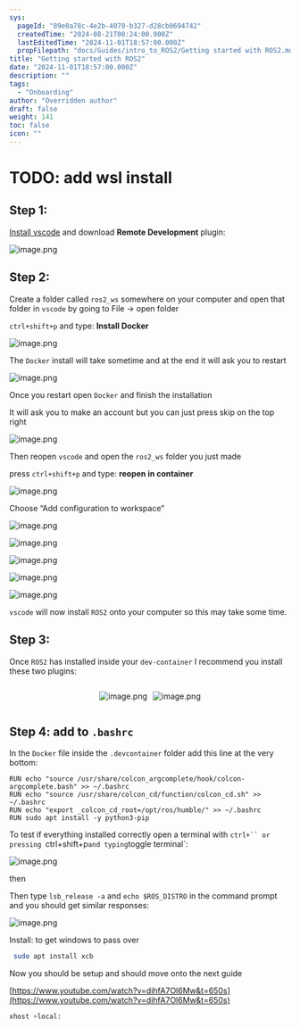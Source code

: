 ```yaml
---
sys:
  pageId: "89e0a78c-4e2b-4070-b327-d28cb0694742"
  createdTime: "2024-08-21T00:24:00.000Z"
  lastEditedTime: "2024-11-01T18:57:00.000Z"
  propFilepath: "docs/Guides/intro_to_ROS2/Getting started with ROS2.md"
title: "Getting started with ROS2"
date: "2024-11-01T18:57:00.000Z"
description: ""
tags:
  - "Onboarding"
author: "Overridden author"
draft: false
weight: 141
toc: false
icon: ""
---
```


# TODO: add wsl install

## Step 1:

[Install vscode](https://code.visualstudio.com/download) and download **Remote Development** plugin:

![image.png](https://prod-files-secure.s3.us-west-2.amazonaws.com/d518164a-d88e-44d1-a4ee-3adb3bd8bce0/efb52993-1881-4a40-b95e-6f020334f022/image.png?X-Amz-Algorithm=AWS4-HMAC-SHA256&X-Amz-Content-Sha256=UNSIGNED-PAYLOAD&X-Amz-Credential=ASIAZI2LB4663YTRDIXZ%2F20250417%2Fus-west-2%2Fs3%2Faws4_request&X-Amz-Date=20250417T220735Z&X-Amz-Expires=3600&X-Amz-Security-Token=IQoJb3JpZ2luX2VjEN3%2F%2F%2F%2F%2F%2F%2F%2F%2F%2FwEaCXVzLXdlc3QtMiJHMEUCIQC2pSedqy%2BVTsN%2FRnLq32SUb%2Ftbfke9PMQNcXPwJ%2FPV%2FAIgbgPL348nV5UYK2HuKsPEgws3NUjRuvmGZXMGgHrAX98q%2FwMIZhAAGgw2Mzc0MjMxODM4MDUiDH%2BgwNocCIFKgdiLwCrcA1HNKU7fKBX00zybX2rmzB1GxzFlgFV5FxQpk7R5hFN7Hw0kdKSvhgYbD8zaXApO7uIRTaASWiCMprHAhHB7wbF7ZmyiZ9LJFTc3EL56L5ICd%2B1u%2FPyoDhmR%2FCwEi%2BWSyxrg%2BbajytEeHI7nPgLR%2F55IHk3jf7x1kfX3A%2B0R8g3THlTSckrtYmIHWOql%2BcXvZFM7aRRi0BxK4wOFcn8NpKBiUNmRcy7JxYaUrALHtBofHhbiX4tjAOmPxQmNxbUPKmnZ%2FEGvtPsAy76PPq87bY1UGRImi1AAijKQCBQWI9XhHROXLI%2Bq%2BEbYvonIyyDrdiOWcswrp9qPpRt3U2%2F0wIVdYn1mHv%2FMy1QGLMnUE2n%2B0lwdlavnr2t%2BlZdfQRGibx7JsWsSxye6CfCd%2FX7E0jh8el%2Bi7lfe7nLdpkabGbq5eCY9FLgzod%2F1AyiBamDh1t3FS%2BOabmA8GPYQW3p%2BIso3oiUVfULIgwTQnaT%2B%2BTWVsXLfgO5extCaxn2IZPj5567d0tgod6Pex0QXl1MrHxauGi3D0mF6RwR29ucVQAg1Rjc9jrt1rvdNWIGSvM5OyhE%2FbXCxUKbsconvhGIiPT2FBPnRXM1bEikVJufR6ldbDhjxcNr5n7C2wVXAMNXQhcAGOqUBMq8euYO1b9eipxdUsEHbwU3eTyHLQDDysD5ONI888yDN%2FvbFzEYs7LMBQOSsFkAffessns6X2TZ6xa6iEx2pE0z33d9%2FnVjCx275G2ud%2B9klMGqM6agkovkoZ6XXkwzdBktSqg67jrzcVZ%2Bc9PG6QyqNpaWvhgj%2F6e8poNTBosG66LMaM0%2F5wrFyfulhW4c9Sk49cnR%2FJmf7G1riD9Fu%2FW4N2Ruz&X-Amz-Signature=58c34afb5e99e4ae4ad096353d926028e03fa51d907aa3f047d81869d4e219b9&X-Amz-SignedHeaders=host&x-id=GetObject)

## Step 2:

Create a folder called `ros2_ws` somewhere on your computer and open that folder in `vscode` by going to File → open folder 

`ctrl+shift+p` and type: **Install Docker**

![image.png](https://prod-files-secure.s3.us-west-2.amazonaws.com/d518164a-d88e-44d1-a4ee-3adb3bd8bce0/2269dc0e-1cd5-47ff-bceb-c04ad9b2eab0/image.png?X-Amz-Algorithm=AWS4-HMAC-SHA256&X-Amz-Content-Sha256=UNSIGNED-PAYLOAD&X-Amz-Credential=ASIAZI2LB4663YTRDIXZ%2F20250417%2Fus-west-2%2Fs3%2Faws4_request&X-Amz-Date=20250417T220735Z&X-Amz-Expires=3600&X-Amz-Security-Token=IQoJb3JpZ2luX2VjEN3%2F%2F%2F%2F%2F%2F%2F%2F%2F%2FwEaCXVzLXdlc3QtMiJHMEUCIQC2pSedqy%2BVTsN%2FRnLq32SUb%2Ftbfke9PMQNcXPwJ%2FPV%2FAIgbgPL348nV5UYK2HuKsPEgws3NUjRuvmGZXMGgHrAX98q%2FwMIZhAAGgw2Mzc0MjMxODM4MDUiDH%2BgwNocCIFKgdiLwCrcA1HNKU7fKBX00zybX2rmzB1GxzFlgFV5FxQpk7R5hFN7Hw0kdKSvhgYbD8zaXApO7uIRTaASWiCMprHAhHB7wbF7ZmyiZ9LJFTc3EL56L5ICd%2B1u%2FPyoDhmR%2FCwEi%2BWSyxrg%2BbajytEeHI7nPgLR%2F55IHk3jf7x1kfX3A%2B0R8g3THlTSckrtYmIHWOql%2BcXvZFM7aRRi0BxK4wOFcn8NpKBiUNmRcy7JxYaUrALHtBofHhbiX4tjAOmPxQmNxbUPKmnZ%2FEGvtPsAy76PPq87bY1UGRImi1AAijKQCBQWI9XhHROXLI%2Bq%2BEbYvonIyyDrdiOWcswrp9qPpRt3U2%2F0wIVdYn1mHv%2FMy1QGLMnUE2n%2B0lwdlavnr2t%2BlZdfQRGibx7JsWsSxye6CfCd%2FX7E0jh8el%2Bi7lfe7nLdpkabGbq5eCY9FLgzod%2F1AyiBamDh1t3FS%2BOabmA8GPYQW3p%2BIso3oiUVfULIgwTQnaT%2B%2BTWVsXLfgO5extCaxn2IZPj5567d0tgod6Pex0QXl1MrHxauGi3D0mF6RwR29ucVQAg1Rjc9jrt1rvdNWIGSvM5OyhE%2FbXCxUKbsconvhGIiPT2FBPnRXM1bEikVJufR6ldbDhjxcNr5n7C2wVXAMNXQhcAGOqUBMq8euYO1b9eipxdUsEHbwU3eTyHLQDDysD5ONI888yDN%2FvbFzEYs7LMBQOSsFkAffessns6X2TZ6xa6iEx2pE0z33d9%2FnVjCx275G2ud%2B9klMGqM6agkovkoZ6XXkwzdBktSqg67jrzcVZ%2Bc9PG6QyqNpaWvhgj%2F6e8poNTBosG66LMaM0%2F5wrFyfulhW4c9Sk49cnR%2FJmf7G1riD9Fu%2FW4N2Ruz&X-Amz-Signature=b530a7146e84b9c617f0fe60e63ef7d07eed6b365cfc1998e14b91ca92fb3541&X-Amz-SignedHeaders=host&x-id=GetObject)

The `Docker` install will take sometime and at the end it will ask you to restart

![image.png](https://prod-files-secure.s3.us-west-2.amazonaws.com/d518164a-d88e-44d1-a4ee-3adb3bd8bce0/ed233f78-be33-4b1f-b89c-9c346c0e961e/image.png?X-Amz-Algorithm=AWS4-HMAC-SHA256&X-Amz-Content-Sha256=UNSIGNED-PAYLOAD&X-Amz-Credential=ASIAZI2LB4663YTRDIXZ%2F20250417%2Fus-west-2%2Fs3%2Faws4_request&X-Amz-Date=20250417T220735Z&X-Amz-Expires=3600&X-Amz-Security-Token=IQoJb3JpZ2luX2VjEN3%2F%2F%2F%2F%2F%2F%2F%2F%2F%2FwEaCXVzLXdlc3QtMiJHMEUCIQC2pSedqy%2BVTsN%2FRnLq32SUb%2Ftbfke9PMQNcXPwJ%2FPV%2FAIgbgPL348nV5UYK2HuKsPEgws3NUjRuvmGZXMGgHrAX98q%2FwMIZhAAGgw2Mzc0MjMxODM4MDUiDH%2BgwNocCIFKgdiLwCrcA1HNKU7fKBX00zybX2rmzB1GxzFlgFV5FxQpk7R5hFN7Hw0kdKSvhgYbD8zaXApO7uIRTaASWiCMprHAhHB7wbF7ZmyiZ9LJFTc3EL56L5ICd%2B1u%2FPyoDhmR%2FCwEi%2BWSyxrg%2BbajytEeHI7nPgLR%2F55IHk3jf7x1kfX3A%2B0R8g3THlTSckrtYmIHWOql%2BcXvZFM7aRRi0BxK4wOFcn8NpKBiUNmRcy7JxYaUrALHtBofHhbiX4tjAOmPxQmNxbUPKmnZ%2FEGvtPsAy76PPq87bY1UGRImi1AAijKQCBQWI9XhHROXLI%2Bq%2BEbYvonIyyDrdiOWcswrp9qPpRt3U2%2F0wIVdYn1mHv%2FMy1QGLMnUE2n%2B0lwdlavnr2t%2BlZdfQRGibx7JsWsSxye6CfCd%2FX7E0jh8el%2Bi7lfe7nLdpkabGbq5eCY9FLgzod%2F1AyiBamDh1t3FS%2BOabmA8GPYQW3p%2BIso3oiUVfULIgwTQnaT%2B%2BTWVsXLfgO5extCaxn2IZPj5567d0tgod6Pex0QXl1MrHxauGi3D0mF6RwR29ucVQAg1Rjc9jrt1rvdNWIGSvM5OyhE%2FbXCxUKbsconvhGIiPT2FBPnRXM1bEikVJufR6ldbDhjxcNr5n7C2wVXAMNXQhcAGOqUBMq8euYO1b9eipxdUsEHbwU3eTyHLQDDysD5ONI888yDN%2FvbFzEYs7LMBQOSsFkAffessns6X2TZ6xa6iEx2pE0z33d9%2FnVjCx275G2ud%2B9klMGqM6agkovkoZ6XXkwzdBktSqg67jrzcVZ%2Bc9PG6QyqNpaWvhgj%2F6e8poNTBosG66LMaM0%2F5wrFyfulhW4c9Sk49cnR%2FJmf7G1riD9Fu%2FW4N2Ruz&X-Amz-Signature=1ceeeafa2bccfc1d2b87962a7a33b364bd0063d5e3e4fdbd319aa45b06cec219&X-Amz-SignedHeaders=host&x-id=GetObject)

Once you restart open `Docker` and finish the installation

It will ask you to make an account but you can just press skip on the top right

![image.png](https://prod-files-secure.s3.us-west-2.amazonaws.com/d518164a-d88e-44d1-a4ee-3adb3bd8bce0/21010ad9-1659-4fd9-9f59-9932a09b2a3d/image.png?X-Amz-Algorithm=AWS4-HMAC-SHA256&X-Amz-Content-Sha256=UNSIGNED-PAYLOAD&X-Amz-Credential=ASIAZI2LB4663YTRDIXZ%2F20250417%2Fus-west-2%2Fs3%2Faws4_request&X-Amz-Date=20250417T220735Z&X-Amz-Expires=3600&X-Amz-Security-Token=IQoJb3JpZ2luX2VjEN3%2F%2F%2F%2F%2F%2F%2F%2F%2F%2FwEaCXVzLXdlc3QtMiJHMEUCIQC2pSedqy%2BVTsN%2FRnLq32SUb%2Ftbfke9PMQNcXPwJ%2FPV%2FAIgbgPL348nV5UYK2HuKsPEgws3NUjRuvmGZXMGgHrAX98q%2FwMIZhAAGgw2Mzc0MjMxODM4MDUiDH%2BgwNocCIFKgdiLwCrcA1HNKU7fKBX00zybX2rmzB1GxzFlgFV5FxQpk7R5hFN7Hw0kdKSvhgYbD8zaXApO7uIRTaASWiCMprHAhHB7wbF7ZmyiZ9LJFTc3EL56L5ICd%2B1u%2FPyoDhmR%2FCwEi%2BWSyxrg%2BbajytEeHI7nPgLR%2F55IHk3jf7x1kfX3A%2B0R8g3THlTSckrtYmIHWOql%2BcXvZFM7aRRi0BxK4wOFcn8NpKBiUNmRcy7JxYaUrALHtBofHhbiX4tjAOmPxQmNxbUPKmnZ%2FEGvtPsAy76PPq87bY1UGRImi1AAijKQCBQWI9XhHROXLI%2Bq%2BEbYvonIyyDrdiOWcswrp9qPpRt3U2%2F0wIVdYn1mHv%2FMy1QGLMnUE2n%2B0lwdlavnr2t%2BlZdfQRGibx7JsWsSxye6CfCd%2FX7E0jh8el%2Bi7lfe7nLdpkabGbq5eCY9FLgzod%2F1AyiBamDh1t3FS%2BOabmA8GPYQW3p%2BIso3oiUVfULIgwTQnaT%2B%2BTWVsXLfgO5extCaxn2IZPj5567d0tgod6Pex0QXl1MrHxauGi3D0mF6RwR29ucVQAg1Rjc9jrt1rvdNWIGSvM5OyhE%2FbXCxUKbsconvhGIiPT2FBPnRXM1bEikVJufR6ldbDhjxcNr5n7C2wVXAMNXQhcAGOqUBMq8euYO1b9eipxdUsEHbwU3eTyHLQDDysD5ONI888yDN%2FvbFzEYs7LMBQOSsFkAffessns6X2TZ6xa6iEx2pE0z33d9%2FnVjCx275G2ud%2B9klMGqM6agkovkoZ6XXkwzdBktSqg67jrzcVZ%2Bc9PG6QyqNpaWvhgj%2F6e8poNTBosG66LMaM0%2F5wrFyfulhW4c9Sk49cnR%2FJmf7G1riD9Fu%2FW4N2Ruz&X-Amz-Signature=17c72f2db8c7544ab25900532a3e0c0cd94e01839f58149a3abbcf85e53e6760&X-Amz-SignedHeaders=host&x-id=GetObject)

Then reopen `vscode` and open the `ros2_ws` folder you just made

press `ctrl+shift+p` and type: **reopen in container**

![image.png](https://prod-files-secure.s3.us-west-2.amazonaws.com/d518164a-d88e-44d1-a4ee-3adb3bd8bce0/4e93b8c2-41ad-488c-8095-c74205196118/image.png?X-Amz-Algorithm=AWS4-HMAC-SHA256&X-Amz-Content-Sha256=UNSIGNED-PAYLOAD&X-Amz-Credential=ASIAZI2LB4663YTRDIXZ%2F20250417%2Fus-west-2%2Fs3%2Faws4_request&X-Amz-Date=20250417T220735Z&X-Amz-Expires=3600&X-Amz-Security-Token=IQoJb3JpZ2luX2VjEN3%2F%2F%2F%2F%2F%2F%2F%2F%2F%2FwEaCXVzLXdlc3QtMiJHMEUCIQC2pSedqy%2BVTsN%2FRnLq32SUb%2Ftbfke9PMQNcXPwJ%2FPV%2FAIgbgPL348nV5UYK2HuKsPEgws3NUjRuvmGZXMGgHrAX98q%2FwMIZhAAGgw2Mzc0MjMxODM4MDUiDH%2BgwNocCIFKgdiLwCrcA1HNKU7fKBX00zybX2rmzB1GxzFlgFV5FxQpk7R5hFN7Hw0kdKSvhgYbD8zaXApO7uIRTaASWiCMprHAhHB7wbF7ZmyiZ9LJFTc3EL56L5ICd%2B1u%2FPyoDhmR%2FCwEi%2BWSyxrg%2BbajytEeHI7nPgLR%2F55IHk3jf7x1kfX3A%2B0R8g3THlTSckrtYmIHWOql%2BcXvZFM7aRRi0BxK4wOFcn8NpKBiUNmRcy7JxYaUrALHtBofHhbiX4tjAOmPxQmNxbUPKmnZ%2FEGvtPsAy76PPq87bY1UGRImi1AAijKQCBQWI9XhHROXLI%2Bq%2BEbYvonIyyDrdiOWcswrp9qPpRt3U2%2F0wIVdYn1mHv%2FMy1QGLMnUE2n%2B0lwdlavnr2t%2BlZdfQRGibx7JsWsSxye6CfCd%2FX7E0jh8el%2Bi7lfe7nLdpkabGbq5eCY9FLgzod%2F1AyiBamDh1t3FS%2BOabmA8GPYQW3p%2BIso3oiUVfULIgwTQnaT%2B%2BTWVsXLfgO5extCaxn2IZPj5567d0tgod6Pex0QXl1MrHxauGi3D0mF6RwR29ucVQAg1Rjc9jrt1rvdNWIGSvM5OyhE%2FbXCxUKbsconvhGIiPT2FBPnRXM1bEikVJufR6ldbDhjxcNr5n7C2wVXAMNXQhcAGOqUBMq8euYO1b9eipxdUsEHbwU3eTyHLQDDysD5ONI888yDN%2FvbFzEYs7LMBQOSsFkAffessns6X2TZ6xa6iEx2pE0z33d9%2FnVjCx275G2ud%2B9klMGqM6agkovkoZ6XXkwzdBktSqg67jrzcVZ%2Bc9PG6QyqNpaWvhgj%2F6e8poNTBosG66LMaM0%2F5wrFyfulhW4c9Sk49cnR%2FJmf7G1riD9Fu%2FW4N2Ruz&X-Amz-Signature=eefe1ec0057c78aa6d81e81c8040e3fd39d0b242424131a5a8c4b7f6d2c5e50e&X-Amz-SignedHeaders=host&x-id=GetObject)

Choose “Add configuration to workspace”

![image.png](https://prod-files-secure.s3.us-west-2.amazonaws.com/d518164a-d88e-44d1-a4ee-3adb3bd8bce0/9560b282-5060-4989-ba37-97e7b2c22476/image.png?X-Amz-Algorithm=AWS4-HMAC-SHA256&X-Amz-Content-Sha256=UNSIGNED-PAYLOAD&X-Amz-Credential=ASIAZI2LB4663YTRDIXZ%2F20250417%2Fus-west-2%2Fs3%2Faws4_request&X-Amz-Date=20250417T220735Z&X-Amz-Expires=3600&X-Amz-Security-Token=IQoJb3JpZ2luX2VjEN3%2F%2F%2F%2F%2F%2F%2F%2F%2F%2FwEaCXVzLXdlc3QtMiJHMEUCIQC2pSedqy%2BVTsN%2FRnLq32SUb%2Ftbfke9PMQNcXPwJ%2FPV%2FAIgbgPL348nV5UYK2HuKsPEgws3NUjRuvmGZXMGgHrAX98q%2FwMIZhAAGgw2Mzc0MjMxODM4MDUiDH%2BgwNocCIFKgdiLwCrcA1HNKU7fKBX00zybX2rmzB1GxzFlgFV5FxQpk7R5hFN7Hw0kdKSvhgYbD8zaXApO7uIRTaASWiCMprHAhHB7wbF7ZmyiZ9LJFTc3EL56L5ICd%2B1u%2FPyoDhmR%2FCwEi%2BWSyxrg%2BbajytEeHI7nPgLR%2F55IHk3jf7x1kfX3A%2B0R8g3THlTSckrtYmIHWOql%2BcXvZFM7aRRi0BxK4wOFcn8NpKBiUNmRcy7JxYaUrALHtBofHhbiX4tjAOmPxQmNxbUPKmnZ%2FEGvtPsAy76PPq87bY1UGRImi1AAijKQCBQWI9XhHROXLI%2Bq%2BEbYvonIyyDrdiOWcswrp9qPpRt3U2%2F0wIVdYn1mHv%2FMy1QGLMnUE2n%2B0lwdlavnr2t%2BlZdfQRGibx7JsWsSxye6CfCd%2FX7E0jh8el%2Bi7lfe7nLdpkabGbq5eCY9FLgzod%2F1AyiBamDh1t3FS%2BOabmA8GPYQW3p%2BIso3oiUVfULIgwTQnaT%2B%2BTWVsXLfgO5extCaxn2IZPj5567d0tgod6Pex0QXl1MrHxauGi3D0mF6RwR29ucVQAg1Rjc9jrt1rvdNWIGSvM5OyhE%2FbXCxUKbsconvhGIiPT2FBPnRXM1bEikVJufR6ldbDhjxcNr5n7C2wVXAMNXQhcAGOqUBMq8euYO1b9eipxdUsEHbwU3eTyHLQDDysD5ONI888yDN%2FvbFzEYs7LMBQOSsFkAffessns6X2TZ6xa6iEx2pE0z33d9%2FnVjCx275G2ud%2B9klMGqM6agkovkoZ6XXkwzdBktSqg67jrzcVZ%2Bc9PG6QyqNpaWvhgj%2F6e8poNTBosG66LMaM0%2F5wrFyfulhW4c9Sk49cnR%2FJmf7G1riD9Fu%2FW4N2Ruz&X-Amz-Signature=a9a7f0a287fcc20ad426dd1cf7a7d5c345eb000a195a6db4bfac3573be0e4752&X-Amz-SignedHeaders=host&x-id=GetObject)

![image.png](https://prod-files-secure.s3.us-west-2.amazonaws.com/d518164a-d88e-44d1-a4ee-3adb3bd8bce0/2ee63f81-886b-48e8-a553-dc6e5eac99e4/image.png?X-Amz-Algorithm=AWS4-HMAC-SHA256&X-Amz-Content-Sha256=UNSIGNED-PAYLOAD&X-Amz-Credential=ASIAZI2LB4663YTRDIXZ%2F20250417%2Fus-west-2%2Fs3%2Faws4_request&X-Amz-Date=20250417T220735Z&X-Amz-Expires=3600&X-Amz-Security-Token=IQoJb3JpZ2luX2VjEN3%2F%2F%2F%2F%2F%2F%2F%2F%2F%2FwEaCXVzLXdlc3QtMiJHMEUCIQC2pSedqy%2BVTsN%2FRnLq32SUb%2Ftbfke9PMQNcXPwJ%2FPV%2FAIgbgPL348nV5UYK2HuKsPEgws3NUjRuvmGZXMGgHrAX98q%2FwMIZhAAGgw2Mzc0MjMxODM4MDUiDH%2BgwNocCIFKgdiLwCrcA1HNKU7fKBX00zybX2rmzB1GxzFlgFV5FxQpk7R5hFN7Hw0kdKSvhgYbD8zaXApO7uIRTaASWiCMprHAhHB7wbF7ZmyiZ9LJFTc3EL56L5ICd%2B1u%2FPyoDhmR%2FCwEi%2BWSyxrg%2BbajytEeHI7nPgLR%2F55IHk3jf7x1kfX3A%2B0R8g3THlTSckrtYmIHWOql%2BcXvZFM7aRRi0BxK4wOFcn8NpKBiUNmRcy7JxYaUrALHtBofHhbiX4tjAOmPxQmNxbUPKmnZ%2FEGvtPsAy76PPq87bY1UGRImi1AAijKQCBQWI9XhHROXLI%2Bq%2BEbYvonIyyDrdiOWcswrp9qPpRt3U2%2F0wIVdYn1mHv%2FMy1QGLMnUE2n%2B0lwdlavnr2t%2BlZdfQRGibx7JsWsSxye6CfCd%2FX7E0jh8el%2Bi7lfe7nLdpkabGbq5eCY9FLgzod%2F1AyiBamDh1t3FS%2BOabmA8GPYQW3p%2BIso3oiUVfULIgwTQnaT%2B%2BTWVsXLfgO5extCaxn2IZPj5567d0tgod6Pex0QXl1MrHxauGi3D0mF6RwR29ucVQAg1Rjc9jrt1rvdNWIGSvM5OyhE%2FbXCxUKbsconvhGIiPT2FBPnRXM1bEikVJufR6ldbDhjxcNr5n7C2wVXAMNXQhcAGOqUBMq8euYO1b9eipxdUsEHbwU3eTyHLQDDysD5ONI888yDN%2FvbFzEYs7LMBQOSsFkAffessns6X2TZ6xa6iEx2pE0z33d9%2FnVjCx275G2ud%2B9klMGqM6agkovkoZ6XXkwzdBktSqg67jrzcVZ%2Bc9PG6QyqNpaWvhgj%2F6e8poNTBosG66LMaM0%2F5wrFyfulhW4c9Sk49cnR%2FJmf7G1riD9Fu%2FW4N2Ruz&X-Amz-Signature=f85d6b5809a3eb650074880548b197779b11db3ca65095b8e586bc1474152522&X-Amz-SignedHeaders=host&x-id=GetObject)

![image.png](https://prod-files-secure.s3.us-west-2.amazonaws.com/d518164a-d88e-44d1-a4ee-3adb3bd8bce0/ae1580b2-b048-407e-aed9-b584224a7a04/image.png?X-Amz-Algorithm=AWS4-HMAC-SHA256&X-Amz-Content-Sha256=UNSIGNED-PAYLOAD&X-Amz-Credential=ASIAZI2LB4663YTRDIXZ%2F20250417%2Fus-west-2%2Fs3%2Faws4_request&X-Amz-Date=20250417T220735Z&X-Amz-Expires=3600&X-Amz-Security-Token=IQoJb3JpZ2luX2VjEN3%2F%2F%2F%2F%2F%2F%2F%2F%2F%2FwEaCXVzLXdlc3QtMiJHMEUCIQC2pSedqy%2BVTsN%2FRnLq32SUb%2Ftbfke9PMQNcXPwJ%2FPV%2FAIgbgPL348nV5UYK2HuKsPEgws3NUjRuvmGZXMGgHrAX98q%2FwMIZhAAGgw2Mzc0MjMxODM4MDUiDH%2BgwNocCIFKgdiLwCrcA1HNKU7fKBX00zybX2rmzB1GxzFlgFV5FxQpk7R5hFN7Hw0kdKSvhgYbD8zaXApO7uIRTaASWiCMprHAhHB7wbF7ZmyiZ9LJFTc3EL56L5ICd%2B1u%2FPyoDhmR%2FCwEi%2BWSyxrg%2BbajytEeHI7nPgLR%2F55IHk3jf7x1kfX3A%2B0R8g3THlTSckrtYmIHWOql%2BcXvZFM7aRRi0BxK4wOFcn8NpKBiUNmRcy7JxYaUrALHtBofHhbiX4tjAOmPxQmNxbUPKmnZ%2FEGvtPsAy76PPq87bY1UGRImi1AAijKQCBQWI9XhHROXLI%2Bq%2BEbYvonIyyDrdiOWcswrp9qPpRt3U2%2F0wIVdYn1mHv%2FMy1QGLMnUE2n%2B0lwdlavnr2t%2BlZdfQRGibx7JsWsSxye6CfCd%2FX7E0jh8el%2Bi7lfe7nLdpkabGbq5eCY9FLgzod%2F1AyiBamDh1t3FS%2BOabmA8GPYQW3p%2BIso3oiUVfULIgwTQnaT%2B%2BTWVsXLfgO5extCaxn2IZPj5567d0tgod6Pex0QXl1MrHxauGi3D0mF6RwR29ucVQAg1Rjc9jrt1rvdNWIGSvM5OyhE%2FbXCxUKbsconvhGIiPT2FBPnRXM1bEikVJufR6ldbDhjxcNr5n7C2wVXAMNXQhcAGOqUBMq8euYO1b9eipxdUsEHbwU3eTyHLQDDysD5ONI888yDN%2FvbFzEYs7LMBQOSsFkAffessns6X2TZ6xa6iEx2pE0z33d9%2FnVjCx275G2ud%2B9klMGqM6agkovkoZ6XXkwzdBktSqg67jrzcVZ%2Bc9PG6QyqNpaWvhgj%2F6e8poNTBosG66LMaM0%2F5wrFyfulhW4c9Sk49cnR%2FJmf7G1riD9Fu%2FW4N2Ruz&X-Amz-Signature=3061f19373f07ebf8ea682408f329c49f551fe9aff1dc68c25c63bb4640301e3&X-Amz-SignedHeaders=host&x-id=GetObject)

![image.png](https://prod-files-secure.s3.us-west-2.amazonaws.com/d518164a-d88e-44d1-a4ee-3adb3bd8bce0/53255b28-f75e-430f-b9e3-c0ac8577e42b/image.png?X-Amz-Algorithm=AWS4-HMAC-SHA256&X-Amz-Content-Sha256=UNSIGNED-PAYLOAD&X-Amz-Credential=ASIAZI2LB4663YTRDIXZ%2F20250417%2Fus-west-2%2Fs3%2Faws4_request&X-Amz-Date=20250417T220735Z&X-Amz-Expires=3600&X-Amz-Security-Token=IQoJb3JpZ2luX2VjEN3%2F%2F%2F%2F%2F%2F%2F%2F%2F%2FwEaCXVzLXdlc3QtMiJHMEUCIQC2pSedqy%2BVTsN%2FRnLq32SUb%2Ftbfke9PMQNcXPwJ%2FPV%2FAIgbgPL348nV5UYK2HuKsPEgws3NUjRuvmGZXMGgHrAX98q%2FwMIZhAAGgw2Mzc0MjMxODM4MDUiDH%2BgwNocCIFKgdiLwCrcA1HNKU7fKBX00zybX2rmzB1GxzFlgFV5FxQpk7R5hFN7Hw0kdKSvhgYbD8zaXApO7uIRTaASWiCMprHAhHB7wbF7ZmyiZ9LJFTc3EL56L5ICd%2B1u%2FPyoDhmR%2FCwEi%2BWSyxrg%2BbajytEeHI7nPgLR%2F55IHk3jf7x1kfX3A%2B0R8g3THlTSckrtYmIHWOql%2BcXvZFM7aRRi0BxK4wOFcn8NpKBiUNmRcy7JxYaUrALHtBofHhbiX4tjAOmPxQmNxbUPKmnZ%2FEGvtPsAy76PPq87bY1UGRImi1AAijKQCBQWI9XhHROXLI%2Bq%2BEbYvonIyyDrdiOWcswrp9qPpRt3U2%2F0wIVdYn1mHv%2FMy1QGLMnUE2n%2B0lwdlavnr2t%2BlZdfQRGibx7JsWsSxye6CfCd%2FX7E0jh8el%2Bi7lfe7nLdpkabGbq5eCY9FLgzod%2F1AyiBamDh1t3FS%2BOabmA8GPYQW3p%2BIso3oiUVfULIgwTQnaT%2B%2BTWVsXLfgO5extCaxn2IZPj5567d0tgod6Pex0QXl1MrHxauGi3D0mF6RwR29ucVQAg1Rjc9jrt1rvdNWIGSvM5OyhE%2FbXCxUKbsconvhGIiPT2FBPnRXM1bEikVJufR6ldbDhjxcNr5n7C2wVXAMNXQhcAGOqUBMq8euYO1b9eipxdUsEHbwU3eTyHLQDDysD5ONI888yDN%2FvbFzEYs7LMBQOSsFkAffessns6X2TZ6xa6iEx2pE0z33d9%2FnVjCx275G2ud%2B9klMGqM6agkovkoZ6XXkwzdBktSqg67jrzcVZ%2Bc9PG6QyqNpaWvhgj%2F6e8poNTBosG66LMaM0%2F5wrFyfulhW4c9Sk49cnR%2FJmf7G1riD9Fu%2FW4N2Ruz&X-Amz-Signature=ae4ca95760cb9c9ba5800223560d5de28e52fce35e202f4cce6c5b9f6dca32da&X-Amz-SignedHeaders=host&x-id=GetObject)

![image.png](https://prod-files-secure.s3.us-west-2.amazonaws.com/d518164a-d88e-44d1-a4ee-3adb3bd8bce0/7c562767-5af9-4ffb-97d1-327bcdf4ee00/image.png?X-Amz-Algorithm=AWS4-HMAC-SHA256&X-Amz-Content-Sha256=UNSIGNED-PAYLOAD&X-Amz-Credential=ASIAZI2LB4663YTRDIXZ%2F20250417%2Fus-west-2%2Fs3%2Faws4_request&X-Amz-Date=20250417T220735Z&X-Amz-Expires=3600&X-Amz-Security-Token=IQoJb3JpZ2luX2VjEN3%2F%2F%2F%2F%2F%2F%2F%2F%2F%2FwEaCXVzLXdlc3QtMiJHMEUCIQC2pSedqy%2BVTsN%2FRnLq32SUb%2Ftbfke9PMQNcXPwJ%2FPV%2FAIgbgPL348nV5UYK2HuKsPEgws3NUjRuvmGZXMGgHrAX98q%2FwMIZhAAGgw2Mzc0MjMxODM4MDUiDH%2BgwNocCIFKgdiLwCrcA1HNKU7fKBX00zybX2rmzB1GxzFlgFV5FxQpk7R5hFN7Hw0kdKSvhgYbD8zaXApO7uIRTaASWiCMprHAhHB7wbF7ZmyiZ9LJFTc3EL56L5ICd%2B1u%2FPyoDhmR%2FCwEi%2BWSyxrg%2BbajytEeHI7nPgLR%2F55IHk3jf7x1kfX3A%2B0R8g3THlTSckrtYmIHWOql%2BcXvZFM7aRRi0BxK4wOFcn8NpKBiUNmRcy7JxYaUrALHtBofHhbiX4tjAOmPxQmNxbUPKmnZ%2FEGvtPsAy76PPq87bY1UGRImi1AAijKQCBQWI9XhHROXLI%2Bq%2BEbYvonIyyDrdiOWcswrp9qPpRt3U2%2F0wIVdYn1mHv%2FMy1QGLMnUE2n%2B0lwdlavnr2t%2BlZdfQRGibx7JsWsSxye6CfCd%2FX7E0jh8el%2Bi7lfe7nLdpkabGbq5eCY9FLgzod%2F1AyiBamDh1t3FS%2BOabmA8GPYQW3p%2BIso3oiUVfULIgwTQnaT%2B%2BTWVsXLfgO5extCaxn2IZPj5567d0tgod6Pex0QXl1MrHxauGi3D0mF6RwR29ucVQAg1Rjc9jrt1rvdNWIGSvM5OyhE%2FbXCxUKbsconvhGIiPT2FBPnRXM1bEikVJufR6ldbDhjxcNr5n7C2wVXAMNXQhcAGOqUBMq8euYO1b9eipxdUsEHbwU3eTyHLQDDysD5ONI888yDN%2FvbFzEYs7LMBQOSsFkAffessns6X2TZ6xa6iEx2pE0z33d9%2FnVjCx275G2ud%2B9klMGqM6agkovkoZ6XXkwzdBktSqg67jrzcVZ%2Bc9PG6QyqNpaWvhgj%2F6e8poNTBosG66LMaM0%2F5wrFyfulhW4c9Sk49cnR%2FJmf7G1riD9Fu%2FW4N2Ruz&X-Amz-Signature=9d5e106fd639f1e4e11bea410dd161361dff1701571673bafa5bf5bfd526533c&X-Amz-SignedHeaders=host&x-id=GetObject)

`vscode` will now install `ROS2` onto your computer so this may take some time.

## Step 3:

Once `ROS2` has installed inside your `dev-container` I recommend you install these two plugins:

<div style="display: flex;flex-direction: row; column-gap:10px; max-width: 630px;justify-content: center;">
<div>

![image.png](https://prod-files-secure.s3.us-west-2.amazonaws.com/d518164a-d88e-44d1-a4ee-3adb3bd8bce0/3fc3d550-5a54-4ba1-ba6b-faa01cdb7369/image.png?X-Amz-Algorithm=AWS4-HMAC-SHA256&X-Amz-Content-Sha256=UNSIGNED-PAYLOAD&X-Amz-Credential=ASIAZI2LB466SGCW7HPY%2F20250417%2Fus-west-2%2Fs3%2Faws4_request&X-Amz-Date=20250417T220738Z&X-Amz-Expires=3600&X-Amz-Security-Token=IQoJb3JpZ2luX2VjEN3%2F%2F%2F%2F%2F%2F%2F%2F%2F%2FwEaCXVzLXdlc3QtMiJHMEUCIHfNEVPmBWMrQK3JdrPy1IjdYIWzZ0NbSnQf%2BmdGt8NlAiEAtM1373v0JML1%2FFBVCPWEhikLJC61kuanQrezY3sHuU4q%2FwMIZhAAGgw2Mzc0MjMxODM4MDUiDDlPRi%2BWOOwhoLRicCrcA8fADKrahZhttQSwzMIta84LKAX6vc6vZXT%2FNXVr3SeYHJGI9ly4UwhXoYimjT2xyFlwde1Lv0lBDUFYfqcO97ne0roAwJoKV%2BjyK%2BroAFfLCl0BQ4dfRIRm75Dt2zykWYqLRowyCbEheo1L76KBt1n%2FxguiCtfCfRB1TZxoWTECoytkniOMF8U3HYvDdIgfgxw77Xqcy%2B47m6AqEWtsoECU3bnFSJ2QYicGplM6upZ1HYupu1YF7c4a4I%2FINyB7ug%2Bv3I9O7P8f4U8jQAU9yDRl970N4n1AGITFjM71DHMjU%2BoZaXig7jckzgvYsJNAZGgyUdnCgT4vFz%2B4%2Bnk4abp1SMzirr2yG46VFuKuTJ9FU1DSdEDLCtcHIGoOaIE3R1MMgOZbR%2Bc6liNOrwsKy6nFwaeuPIn%2FDw5boquCj0nssHQ%2FEpzZIimsBHtIzS5riLPz2XfdCXtY2H%2FXgkBSUohGvBjFAcCNDkQ8Ki2W9OInGp%2F4axXIerR0Y6rbIYcOfvf3zG80InAVYDEvwboq6N3tC6DU33tFZJ99sAv%2BoEa4C1L605SbHjVqOprB03XjthGmLtcp207WOwpe5BexJ0eel2dPs3kMVF5vHv7GaFZ3epmbQhSVASND2uSrMIrShcAGOqUBrgm0Q%2Br1sgXPxDb7dX9o%2FXMMxs7Z2tzEbvLYGB574zOS6hHq652Xmevtgw2s4pxznZJcwYRq3rkD2J0xXAMeqn6%2F%2FjT6F5F23yWEFWAL%2FlfcreYedunZJZZ8FFagDi6vIB3ktiZMyAQTyzpf9LUHgpp1VjtXfRGOZZvTVpLX920cNsDXC8uq2F3%2FYJq3PRkMrjSDO1oNoboPSOi9ZpRWZ0Oli83I&X-Amz-Signature=88083c4240094d9df252186f28ea269cb36e3dd235b329221beff02192336606&X-Amz-SignedHeaders=host&x-id=GetObject)

</div>
<div>

![image.png](https://prod-files-secure.s3.us-west-2.amazonaws.com/d518164a-d88e-44d1-a4ee-3adb3bd8bce0/d994cc66-13c2-4093-a5a3-f84cf4601a82/image.png?X-Amz-Algorithm=AWS4-HMAC-SHA256&X-Amz-Content-Sha256=UNSIGNED-PAYLOAD&X-Amz-Credential=ASIAZI2LB466TQAYQWKM%2F20250417%2Fus-west-2%2Fs3%2Faws4_request&X-Amz-Date=20250417T220738Z&X-Amz-Expires=3600&X-Amz-Security-Token=IQoJb3JpZ2luX2VjEN3%2F%2F%2F%2F%2F%2F%2F%2F%2F%2FwEaCXVzLXdlc3QtMiJHMEUCIDVkS4aa%2BzkEdsL9cNISNsvsuzE%2BLqDXohIsZ1hBt4wRAiEA3Vh7MEQbPCPjB3nSbTAUYTYfs94ATfe%2FZ6UdtFGjGtkq%2FwMIZhAAGgw2Mzc0MjMxODM4MDUiDKpIpc53OAPVFNmWrircAy6ECj0Wk9nNIcG722YG7aOCbKXAWCdmRUsBVGt6ySDROnUEC5O%2BMg1mnpOAz3WicNZg9VfZALeNHQuk67i4OcKKbVuor0tffVCYnBXZ3kbaxJfz9UE04%2BZdIgVVPCUEVty2ysNXp6gb%2F2YGkwa5W7inSzEX5xEUElUwuStcSXjx74SbrFR%2BNfWph7GWHND1LmwHwgCzjOH6E%2BhY7e81aZZqtZvb7nY%2B1aRgWpusMu%2Fj94AX%2BhqLhgswBGJMaKPXc3DOAHQpZS3hIWIBPdMl89P3T11c0vlA8LYmvV8rGQhmJprzhY31Nd%2BF3Sx4V0eQSmQUjDbCOj0YMze86FRJSlBK85h3xPQ0xcg1Vm7dX1NAEz8ZOByadZbg7Sa5B4vNgd8SE3R2w%2F5dRDVKwaow%2BSyCOZPkKSzAi2Thdc7xBlDErBIOaWsthVtz73AUV8l6AROMUX83VuGlww2DGHs6qEuk%2Br0RPiUETxYzBYWMBIU30c%2FIOwVItwwXHhctdKJ3F3E4y9Gpgvu5qL%2FOO6I9pKqL2Sw4oRUAHMU6SAnjpWYMwYsbm0aWaqwYObS86Et%2F%2BOLsBsBFdLjE7GXeB24jf3uoykt5vXzIuomfDTPIi0q8IeVbs%2B%2BiVTEEIhoCMIrRhcAGOqUBRJFHjDR6hsonOUS%2BT3BPlm72oigI6YkjYxiXNdecbd4qzNLn9NyVcE4dX9kJlbt9jswKAxVXkxoFHU0Tt5wDI9UHOu3wfJwb5csY1IEhlvBgOnN263fFKCNh2MqzTRNjtUlNoAVSbLvso5HGrGB%2Fk7Iw3j24gfcEMpOnBQdXAMqBvSBcz1tAnOMAp5nUIo%2FR6osme2gHnOTNjfkWPkZ5LmD0eyS4&X-Amz-Signature=613943fde2d9519b23bd4634d06404424c73292665b832d45e674e59ae4735df&X-Amz-SignedHeaders=host&x-id=GetObject)

</div>
</div>

## Step 4: add to `.bashrc`

In the `Docker` file inside the `.devcontainer` folder add this line at the very bottom: 

```docker
RUN echo "source /usr/share/colcon_argcomplete/hook/colcon-argcomplete.bash" >> ~/.bashrc
RUN echo "source /usr/share/colcon_cd/function/colcon_cd.sh" >> ~/.bashrc
RUN echo "export _colcon_cd_root=/opt/ros/humble/" >> ~/.bashrc
RUN sudo apt install -y python3-pip 
```

To test if everything installed correctly open a terminal with `ctrl+`` or pressing `ctrl+shift+p` and typing `toggle terminal`:

![image.png](https://prod-files-secure.s3.us-west-2.amazonaws.com/d518164a-d88e-44d1-a4ee-3adb3bd8bce0/6a4943d8-b04e-4c02-9a58-775f3384d1a5/image.png?X-Amz-Algorithm=AWS4-HMAC-SHA256&X-Amz-Content-Sha256=UNSIGNED-PAYLOAD&X-Amz-Credential=ASIAZI2LB4663YTRDIXZ%2F20250417%2Fus-west-2%2Fs3%2Faws4_request&X-Amz-Date=20250417T220735Z&X-Amz-Expires=3600&X-Amz-Security-Token=IQoJb3JpZ2luX2VjEN3%2F%2F%2F%2F%2F%2F%2F%2F%2F%2FwEaCXVzLXdlc3QtMiJHMEUCIQC2pSedqy%2BVTsN%2FRnLq32SUb%2Ftbfke9PMQNcXPwJ%2FPV%2FAIgbgPL348nV5UYK2HuKsPEgws3NUjRuvmGZXMGgHrAX98q%2FwMIZhAAGgw2Mzc0MjMxODM4MDUiDH%2BgwNocCIFKgdiLwCrcA1HNKU7fKBX00zybX2rmzB1GxzFlgFV5FxQpk7R5hFN7Hw0kdKSvhgYbD8zaXApO7uIRTaASWiCMprHAhHB7wbF7ZmyiZ9LJFTc3EL56L5ICd%2B1u%2FPyoDhmR%2FCwEi%2BWSyxrg%2BbajytEeHI7nPgLR%2F55IHk3jf7x1kfX3A%2B0R8g3THlTSckrtYmIHWOql%2BcXvZFM7aRRi0BxK4wOFcn8NpKBiUNmRcy7JxYaUrALHtBofHhbiX4tjAOmPxQmNxbUPKmnZ%2FEGvtPsAy76PPq87bY1UGRImi1AAijKQCBQWI9XhHROXLI%2Bq%2BEbYvonIyyDrdiOWcswrp9qPpRt3U2%2F0wIVdYn1mHv%2FMy1QGLMnUE2n%2B0lwdlavnr2t%2BlZdfQRGibx7JsWsSxye6CfCd%2FX7E0jh8el%2Bi7lfe7nLdpkabGbq5eCY9FLgzod%2F1AyiBamDh1t3FS%2BOabmA8GPYQW3p%2BIso3oiUVfULIgwTQnaT%2B%2BTWVsXLfgO5extCaxn2IZPj5567d0tgod6Pex0QXl1MrHxauGi3D0mF6RwR29ucVQAg1Rjc9jrt1rvdNWIGSvM5OyhE%2FbXCxUKbsconvhGIiPT2FBPnRXM1bEikVJufR6ldbDhjxcNr5n7C2wVXAMNXQhcAGOqUBMq8euYO1b9eipxdUsEHbwU3eTyHLQDDysD5ONI888yDN%2FvbFzEYs7LMBQOSsFkAffessns6X2TZ6xa6iEx2pE0z33d9%2FnVjCx275G2ud%2B9klMGqM6agkovkoZ6XXkwzdBktSqg67jrzcVZ%2Bc9PG6QyqNpaWvhgj%2F6e8poNTBosG66LMaM0%2F5wrFyfulhW4c9Sk49cnR%2FJmf7G1riD9Fu%2FW4N2Ruz&X-Amz-Signature=d71552b73c903b2dfc854ab6aa05d66ca2662bf13cfe61fcdc9ad45fb8af06a7&X-Amz-SignedHeaders=host&x-id=GetObject)

then 

Then type `lsb_release -a` and `echo $ROS_DISTRO` in the command prompt and you should get similar responses:

![image.png](https://prod-files-secure.s3.us-west-2.amazonaws.com/d518164a-d88e-44d1-a4ee-3adb3bd8bce0/3e635dec-a805-4e85-8b9e-d000e5b71a4e/image.png?X-Amz-Algorithm=AWS4-HMAC-SHA256&X-Amz-Content-Sha256=UNSIGNED-PAYLOAD&X-Amz-Credential=ASIAZI2LB4663YTRDIXZ%2F20250417%2Fus-west-2%2Fs3%2Faws4_request&X-Amz-Date=20250417T220735Z&X-Amz-Expires=3600&X-Amz-Security-Token=IQoJb3JpZ2luX2VjEN3%2F%2F%2F%2F%2F%2F%2F%2F%2F%2FwEaCXVzLXdlc3QtMiJHMEUCIQC2pSedqy%2BVTsN%2FRnLq32SUb%2Ftbfke9PMQNcXPwJ%2FPV%2FAIgbgPL348nV5UYK2HuKsPEgws3NUjRuvmGZXMGgHrAX98q%2FwMIZhAAGgw2Mzc0MjMxODM4MDUiDH%2BgwNocCIFKgdiLwCrcA1HNKU7fKBX00zybX2rmzB1GxzFlgFV5FxQpk7R5hFN7Hw0kdKSvhgYbD8zaXApO7uIRTaASWiCMprHAhHB7wbF7ZmyiZ9LJFTc3EL56L5ICd%2B1u%2FPyoDhmR%2FCwEi%2BWSyxrg%2BbajytEeHI7nPgLR%2F55IHk3jf7x1kfX3A%2B0R8g3THlTSckrtYmIHWOql%2BcXvZFM7aRRi0BxK4wOFcn8NpKBiUNmRcy7JxYaUrALHtBofHhbiX4tjAOmPxQmNxbUPKmnZ%2FEGvtPsAy76PPq87bY1UGRImi1AAijKQCBQWI9XhHROXLI%2Bq%2BEbYvonIyyDrdiOWcswrp9qPpRt3U2%2F0wIVdYn1mHv%2FMy1QGLMnUE2n%2B0lwdlavnr2t%2BlZdfQRGibx7JsWsSxye6CfCd%2FX7E0jh8el%2Bi7lfe7nLdpkabGbq5eCY9FLgzod%2F1AyiBamDh1t3FS%2BOabmA8GPYQW3p%2BIso3oiUVfULIgwTQnaT%2B%2BTWVsXLfgO5extCaxn2IZPj5567d0tgod6Pex0QXl1MrHxauGi3D0mF6RwR29ucVQAg1Rjc9jrt1rvdNWIGSvM5OyhE%2FbXCxUKbsconvhGIiPT2FBPnRXM1bEikVJufR6ldbDhjxcNr5n7C2wVXAMNXQhcAGOqUBMq8euYO1b9eipxdUsEHbwU3eTyHLQDDysD5ONI888yDN%2FvbFzEYs7LMBQOSsFkAffessns6X2TZ6xa6iEx2pE0z33d9%2FnVjCx275G2ud%2B9klMGqM6agkovkoZ6XXkwzdBktSqg67jrzcVZ%2Bc9PG6QyqNpaWvhgj%2F6e8poNTBosG66LMaM0%2F5wrFyfulhW4c9Sk49cnR%2FJmf7G1riD9Fu%2FW4N2Ruz&X-Amz-Signature=bee6aab3a8fd160628710f5203ad6976b5c0b11302c7fbcea3246d65b42862bd&X-Amz-SignedHeaders=host&x-id=GetObject)

Install:  to get windows to pass over

```bash
 sudo apt install xcb
```

Now you should be setup and should move onto the next guide 

[https://www.youtube.com/watch?v=dihfA7Ol6Mw&t=650s](https://www.youtube.com/watch?v=dihfA7Ol6Mw&t=650s)

```python
xhost +local:
```
